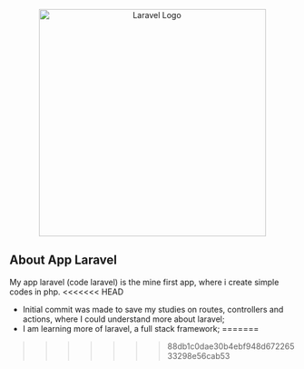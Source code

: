 <p align="center"><a href="https://laravel.com" target="_blank"><img src="https://raw.githubusercontent.com/laravel/art/master/logo-lockup/5%20SVG/2%20CMYK/1%20Full%20Color/laravel-logolockup-cmyk-red.svg" width="400" alt="Laravel Logo"></a></p>

## About App Laravel

My app laravel (code laravel) is the mine first app, where i create simple codes in php.
<<<<<<< HEAD

- Initial commit was made to save my studies on routes, controllers and actions, where I could understand more about laravel;
- I am learning more of laravel, a full stack framework;
=======
>>>>>>> 88db1c0dae30b4ebf948d67226533298e56cab53
